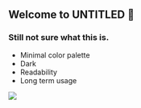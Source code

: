 ## Welcome to UNTITLED 🤷

### **Still not sure what this is.**

- Minimal color palette
- Dark
- Readability
- Long term usage

![](https://raw.githubusercontent.com/juanmnl/vs-untitled/master/screenshots/main.png)
